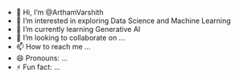- 👋 Hi, I’m @ArthamVarshith
- 👀 I’m interested in exploring Data Science and Machine Learning
- 🌱 I’m currently learning Generative AI
- 💞️ I’m looking to collaborate on ...
- 📫 How to reach me ...
- 😄 Pronouns: ...
- ⚡ Fun fact: ...

<!---
ArthamVarshith/ArthamVarshith is a ✨ special ✨ repository because its `README.md` (this file) appears on your GitHub profile.
You can click the Preview link to take a look at your changes.
--->
